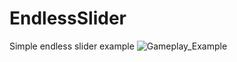 # EndlessSlider
Simple endless slider example
![Gameplay_Example](https://github.com/KarolDebiec/EndlessSlider/blob/38a71bca165b961ba6612713ece4a73cbd1c9ccd/endlessexample.gif)
